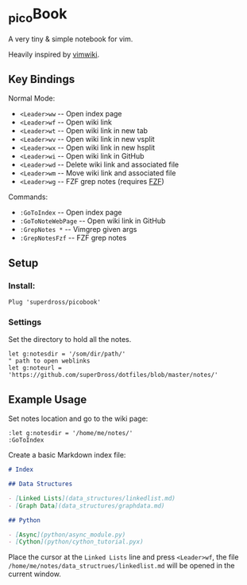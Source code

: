 # <sub>pico</sub>Book

A very tiny & simple notebook for vim.

Heavily inspired by [vimwiki](https://github.com/vimwiki/vimwiki).

## Key Bindings

Normal Mode:

- `<Leader>ww` -- Open index page
- `<Leader>wf` -- Open wiki link
- `<Leader>wt` -- Open wiki link in new tab
- `<Leader>wv` -- Open wiki link in new vsplit
- `<Leader>wx` -- Open wiki link in new hsplit
- `<Leader>wi` -- Open wiki link in GitHub
- `<Leader>wd` -- Delete wiki link and associated file
- `<Leader>wm` -- Move wiki link and associated file
- `<Leader>wg` -- FZF grep notes (requires [FZF](https://github.com/junegunn/fzf.vim))

Commands:

- `:GoToIndex` -- Open index page
- `:GoToNoteWebPage` -- Open wiki link in GitHub
- `:GrepNotes *` -- Vimgrep given args
- `:GrepNotesFzf` -- FZF grep notes

## Setup

### Install:

```vimscript
Plug 'superdross/picobook'
```

### Settings

Set the directory to hold all the notes.

```vimscript
let g:notesdir = '/som/dir/path/'
" path to open weblinks
let g:noteurl = 'https://github.com/superDross/dotfiles/blob/master/notes/'
```

## Example Usage

Set notes location and go to the wiki page:

```vimscript
:let g:notesdir = '/home/me/notes/'
:GoToIndex
```

Create a basic Markdown index file:

```md
# Index

## Data Structures

- [Linked Lists](data_structures/linkedlist.md)
- [Graph Data](data_structures/graphdata.md)

## Python

- [Async](python/async_module.py)
- [Cython](python/cython_tutorial.pyx)
```

Place the cursor at the `Linked Lists` line and press `<Leader>wf`, the file `/home/me/notes/data_structrues/linkedlist.md` will be opened in the current window.
